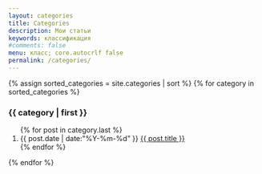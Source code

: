 ```yaml
---
layout: categories
title: Categories
description: Мои статьи
keywords: классификация
#comments: false
menu: класс; core.autocrlf false
permalink: /categories/
---
```


<section class="container posts-content">
  {% assign sorted_categories = site.categories | sort %}
  {% for category in sorted_categories %}
                <h3>{{ category | first }}</h3>
                <ol class="posts-list" id="{{ category[0] }}">
    {% for post in category.last %}
                <li class="posts-list-item">
                  <span class="posts-list-meta">{{ post.date | date:"%Y-%m-%d" }}</span>
                  <a class="posts-list-name" href="{{ post.url | relative_url }}">{{ post.title }}</a>
                </li>
    {% endfor %}
                </ol>
  {% endfor %}
</section>
<!-- /section.content -->
